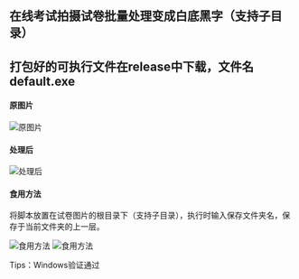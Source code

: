 ## 在线考试拍摄试卷批量处理变成白底黑字（支持子目录）

## 打包好的可执行文件在release中下载，文件名default.exe

#### 原图片
![原图片](https://s3.bmp.ovh/imgs/2022/06/08/60ca8f5ab2ef69ed.jpg)
#### 处理后
![处理后](https://s3.bmp.ovh/imgs/2022/06/08/73ecea92cc999a1b.jpg)

#### 食用方法
将脚本放置在试卷图片的根目录下（支持子目录），执行时输入保存文件夹名，保存于当前文件夹的上一层。

![食用方法](https://s3.bmp.ovh/imgs/2022/06/08/0051680866ac73be.png)
![食用方法](https://s3.bmp.ovh/imgs/2022/06/08/52b516770f946af8.png)

Tips：Windows验证通过
